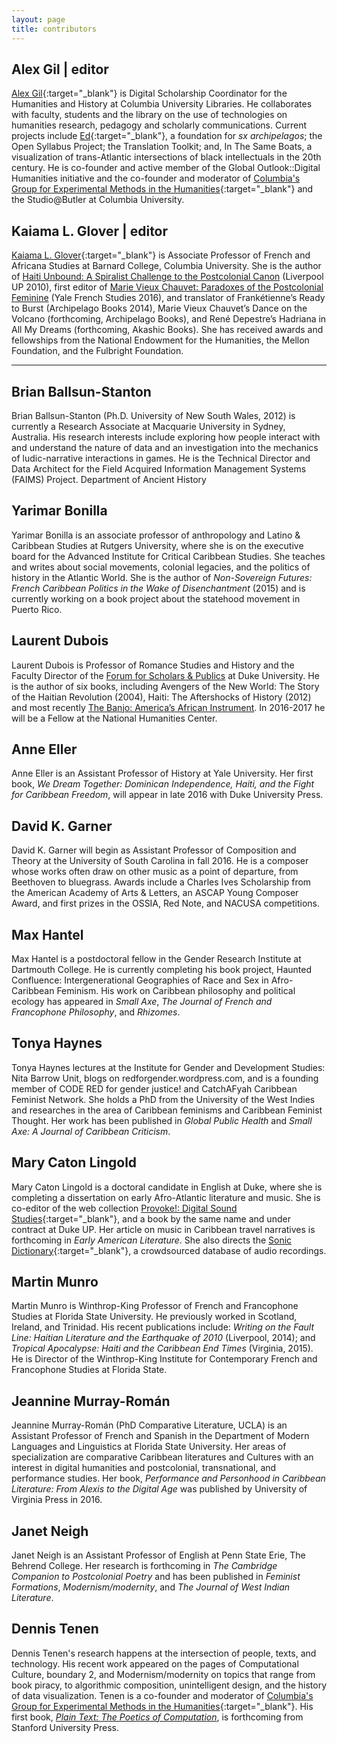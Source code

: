 ```yaml
---
layout: page
title: contributors
---
```


## Alex Gil | editor
[Alex Gil](http://www.elotroalex.com/){:target="_blank"} is Digital Scholarship Coordinator for the Humanities and History at Columbia University Libraries. He collaborates with faculty, students and the library on the use of technologies on humanities research, pedagogy and scholarly communications. Current projects include [Ed](http://elotroalex.github.io/ed/){:target="_blank"}, a foundation for *sx archipelagos*; the Open Syllabus Project; the Translation Toolkit; and, In The Same Boats, a visualization of trans-Atlantic intersections of black intellectuals in the 20th century. He is co-founder and active member of the Global Outlook::Digital Humanities initiative and the co-founder and moderator of [Columbia's Group for Experimental Methods in the Humanities](http://xpmethod.plaintext.in/){:target="_blank"} and the Studio@Butler at Columbia University.

## Kaiama L. Glover | editor
[Kaiama L. Glover](https://barnard.edu/profiles/kaiama-l-glover){:target="_blank"} is Associate Professor of French and Africana Studies at Barnard College, Columbia University. She is the author of [Haiti Unbound: A Spiralist Challenge to the Postcolonial Canon](http://liverpooluniversitypress.co.uk/products/61903) (Liverpool UP 2010), first editor of [Marie Vieux Chauvet: Paradoxes of the Postcolonial Feminine](http://yalebooks.com/book/9780300214192/yale-french-studies-number-128) (Yale French Studies 2016), and translator of Frankétienne’s Ready to Burst (Archipelago Books 2014), Marie Vieux Chauvet’s Dance on the Volcano (forthcoming, Archipelago Books), and René Depestre’s Hadriana in All My Dreams (forthcoming, Akashic Books). She has received awards and fellowships from the National Endowment for the Humanities, the Mellon Foundation, and the Fulbright Foundation.

---

## Brian Ballsun-Stanton
Brian Ballsun-Stanton (Ph.D. University of New South Wales, 2012) is currently a Research Associate at Macquarie University in Sydney, Australia. His research interests include exploring how people interact with and understand the nature of data and an investigation into the mechanics of ludic-narrative interactions in games. He is the Technical Director and Data Architect for the Field Acquired Information Management Systems (FAIMS) Project.
Department of Ancient History

## Yarimar Bonilla

Yarimar Bonilla is an associate professor of anthropology and Latino & Caribbean Studies at Rutgers University, where she is on the executive board for the Advanced Institute for Critical Caribbean Studies. She teaches and writes about social movements, colonial
legacies, and the politics of history in the Atlantic World. She is the author of *Non-Sovereign Futures: French Caribbean Politics in the Wake of Disenchantment* (2015) and is currently working on a book project about the statehood movement in Puerto Rico.

## Laurent Dubois

Laurent Dubois is Professor of Romance Studies and History and the Faculty Director of the [Forum for Scholars & Publics](https://fsp.trinity.duke.edu) at Duke University. He is the author of six books, including Avengers of the New World: The Story of the Haitian Revolution (2004), Haiti: The Aftershocks of History (2012) and most recently [The Banjo: America’s African Instrument](http://www.hup.harvard.edu/catalog.php?isbn=9780674047846). In 2016-2017 he will be a Fellow at the National Humanities Center.

## Anne Eller

Anne Eller is an Assistant Professor of History at Yale University.  Her first book, *We Dream Together: Dominican Independence, Haiti, and the Fight for Caribbean Freedom*, will appear in late 2016 with Duke University Press.

## David K. Garner

David K. Garner will begin as Assistant Professor of Composition and Theory at the University of South Carolina in fall 2016. He is a composer whose works often draw on other music as a point of departure, from Beethoven to bluegrass. Awards include a Charles Ives Scholarship from the American Academy of Arts & Letters, an ASCAP Young Composer Award, and first prizes in the OSSIA, Red Note, and NACUSA competitions.


## Max Hantel

Max Hantel is a postdoctoral fellow in the Gender Research Institute at Dartmouth College. He is currently completing his book project, Haunted Confluence: Intergenerational Geographies of Race and Sex in Afro-Caribbean Feminism. His work on Caribbean philosophy and political ecology has appeared in *Small Axe*, *The Journal of French and Francophone Philosophy*, and *Rhizomes*.

## Tonya Haynes

Tonya Haynes lectures at the Institute for Gender and Development Studies: Nita Barrow Unit, blogs on redforgender.wordpress.com, and is a founding member of CODE RED for gender justice! and CatchAFyah Caribbean Feminist Network. She holds a PhD from the University of the West Indies and researches in the area of Caribbean feminisms and Caribbean Feminist Thought. Her work has been published in *Global Public Health* and *Small Axe: A Journal of Caribbean Criticism*.

## Mary Caton Lingold

Mary Caton Lingold is a doctoral candidate in English at Duke, where she is completing a dissertation on early Afro-Atlantic literature and music. She is co-editor of the web collection [Provoke!: Digital Sound Studies](http://soundboxproject.com){:target="_blank"}, and a book by the same name and under contract at Duke UP. Her article on music in Caribbean travel narratives is forthcoming in *Early American Literature*. She also directs the [Sonic Dictionary](http://sonicdictionary.fhi.duke.edu){:target="_blank"}, a crowdsourced database of audio recordings.

## Martin Munro

Martin Munro is Winthrop-King Professor of French and Francophone Studies at Florida State University. He previously worked in Scotland, Ireland, and Trinidad. His recent publications include: *Writing on the Fault Line: Haitian Literature and the Earthquake of 2010* (Liverpool, 2014); and *Tropical Apocalypse: Haiti and the Caribbean End Times* (Virginia, 2015). He is Director of the Winthrop-King Institute for Contemporary French and Francophone Studies at Florida State.

## Jeannine Murray-Román

Jeannine Murray-Román (PhD Comparative Literature, UCLA) is an Assistant Professor of French and Spanish in the Department of Modern Languages and Linguistics at Florida State University. Her areas of specialization are comparative Caribbean literatures and Cultures with an interest in digital humanities and postcolonial, transnational, and performance studies. Her book, *Performance and Personhood in Caribbean Literature: From Alexis to the Digital Age* was published by University of Virginia Press in 2016.

## Janet Neigh

Janet Neigh is an Assistant Professor of English at Penn State Erie, The Behrend College. Her research is forthcoming in *The Cambridge Companion to Postcolonial Poetry* and has been published in *Feminist Formations*, *Modernism/modernity*, and *The Journal of West Indian Literature*.

## Dennis Tenen

Dennis Tenen's research happens at the intersection of people, texts, and technology. His recent work appeared on the pages of Computational Culture, boundary 2, and Modernism/modernity on topics that range from book piracy, to algorithmic composition, unintelligent design, and the history of data visualization. Tenen is a co-founder and moderator of [Columbia's Group for Experimental Methods in the Humanities](http://xpmethod.plaintext.in/){:target="_blank"}. His first book, *[Plain Text: The Poetics of Computation](http://xpmethod.plaintext.in/minimal-computing/plaintext.html)*, is forthcoming from Stanford University Press.
